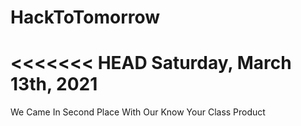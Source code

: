 # HackToTomorrow
<<<<<<< HEAD
Saturday, March 13th, 2021
=======
We Came In Second Place 
With Our Know Your Class Product



